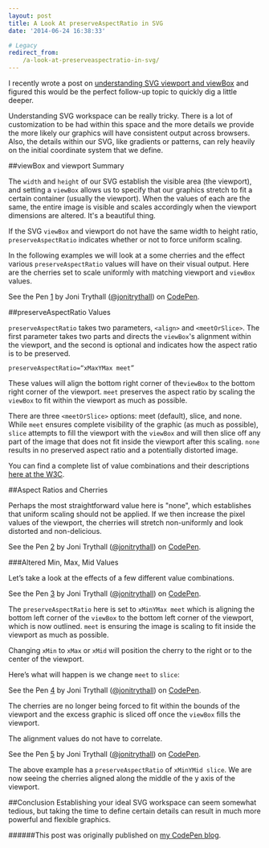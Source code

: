 ```yaml
---
layout: post
title: A Look At preserveAspectRatio in SVG
date: '2014-06-24 16:38:33'

# Legacy
redirect_from:
    /a-look-at-preserveaspectratio-in-svg/
---
```


I recently wrote a post on [understanding SVG viewport and viewBox](http://jonibologna.com/svg-viewbox-and-viewport/) and figured this would be the perfect follow-up topic to quickly dig a little deeper.

Understanding SVG workspace can be really tricky. There is a lot of customization to be had within this space and the more details we provide the more likely our graphics will have consistent output across browsers. Also, the details within our SVG, like gradients or patterns, can rely heavily on the initial coordinate system that we define.  

##viewBox and viewport Summary

The `width` and `height` of our SVG establish the visible area (the viewport), and setting a `viewBox` allows us to specify that our graphics stretch to fit a certain container (usually the viewport). When the values of each are the same, the entire image is visible and scales accordingly when the viewport dimensions are altered. It's a beautiful thing.

If the SVG `viewBox` and viewport do not have the same width to height ratio, `preserveAspectRatio` indicates whether or not to force uniform scaling.

In the following examples we will look at a some cherries and the effect various `preserveAspectRatio` values will have on their visual output. Here are the cherries set to scale uniformly with matching viewport and `viewBox` values.


<p data-height="268" data-theme-id="6090" data-slug-hash="d0ceecfa63eca90cfa211034ddf209e6" data-default-tab="result" class='codepen'>See the Pen <a href='http://codepen.io/jonitrythall/pen/d0ceecfa63eca90cfa211034ddf209e6/'>1</a> by Joni Trythall  (<a href='http://codepen.io/jonitrythall'>@jonitrythall</a>) on <a href='http://codepen.io'>CodePen</a>.</p>
<script async src="//codepen.io/assets/embed/ei.js"></script>


##preserveAspectRatio Values

`preserveAspectRatio` takes two parameters, `<align>` and `<meetOrSlice>`. The first parameter takes two parts and directs the `viewBox`'s alignment within the viewport, and the second is optional and indicates how the aspect ratio is to be preserved.

`preserveAspectRatio=“xMaxYMax meet”`

These values will align the bottom right corner of the`viewBox` to the bottom right corner of the viewport. `meet` preserves the aspect ratio by scaling the `viewBox` to fit within the viewport as much as possible.

There are three `<meetOrSlice>` options: meet (default), slice, and none. While `meet` ensures complete visibility of the graphic (as much as possible), `slice` attempts to fill the viewport with the `viewBox` and will then slice off any part of the image that does not fit inside the viewport after this scaling. `none` results in no preserved aspect ratio and a potentially distorted image.

You can find a complete list of value combinations and their descriptions [here at the W3C](http://www.w3.org/TR/SVG/coords.html#PreserveAspectRatioAttribute).

##Aspect Ratios and Cherries

Perhaps the most straightforward value here is "none", which establishes that uniform scaling should not be applied. If we then increase the pixel values of the viewport, the cherries will stretch non-uniformly and look distorted and non-delicious.


<p data-height="268" data-theme-id="6090" data-slug-hash="8943154485dcb3662f95a6756f1d097b" data-default-tab="result" class='codepen'>See the Pen <a href='http://codepen.io/jonitrythall/pen/8943154485dcb3662f95a6756f1d097b/'>2</a> by Joni Trythall  (<a href='http://codepen.io/jonitrythall'>@jonitrythall</a>) on <a href='http://codepen.io'>CodePen</a>.</p>
<script async src="//codepen.io/assets/embed/ei.js"></script>


###Altered Min, Max, Mid Values

Let’s take a look at the effects of a few different value combinations.


<p data-height="268" data-theme-id="6090" data-slug-hash="9edd85f9931af23b30726845c184ee9b" data-default-tab="result" class='codepen'>See the Pen <a href='http://codepen.io/jonitrythall/pen/9edd85f9931af23b30726845c184ee9b/'>3</a> by Joni Trythall  (<a href='http://codepen.io/jonitrythall'>@jonitrythall</a>) on <a href='http://codepen.io'>CodePen</a>.</p>
<script async src="//codepen.io/assets/embed/ei.js"></script>


The `preserveAspectRatio` here is set to `xMinYMax meet` which is aligning the bottom left corner of the `viewBox` to the bottom left corner of the viewport, which is now outlined. `meet` is ensuring the image is scaling to fit inside the viewport as much as possible.

Changing `xMin` to `xMax` or `xMid` will position the cherry to the right or to the center of the viewport.

Here’s what will happen is we change `meet` to `slice`:


<p data-height="268" data-theme-id="6090" data-slug-hash="2eede68379ac3f2702e5e30342a3ce0b" data-default-tab="result" class='codepen'>See the Pen <a href='http://codepen.io/jonitrythall/pen/2eede68379ac3f2702e5e30342a3ce0b/'>4</a> by Joni Trythall  (<a href='http://codepen.io/jonitrythall'>@jonitrythall</a>) on <a href='http://codepen.io'>CodePen</a>.</p>
<script async src="//codepen.io/assets/embed/ei.js"></script>


The cherries are no longer being forced to fit within the bounds of the viewport and the excess graphic is sliced off once the `viewBox` fills the viewport.

The alignment values do not have to correlate.  


<p data-height="268" data-theme-id="6090" data-slug-hash="63e0bed4bd9b7519da1c2f287963d4f6" data-default-tab="result" class='codepen'>See the Pen <a href='http://codepen.io/jonitrythall/pen/63e0bed4bd9b7519da1c2f287963d4f6/'>5</a> by Joni Trythall  (<a href='http://codepen.io/jonitrythall'>@jonitrythall</a>) on <a href='http://codepen.io'>CodePen</a>.</p>
<script async src="//codepen.io/assets/embed/ei.js"></script>


The above example has a `preserveAspectRatio` of `xMinYMid slice`. We are now seeing the cherries aligned along the middle of the y axis of the viewport.

##Conclusion
Establishing your ideal SVG workspace can seem somewhat tedious, but taking the time to define certain details can result in much more powerful and flexible graphics.

######This post was originally published on [my CodePen blog](http://codepen.io/jonitrythall/blog/).
